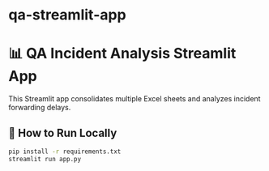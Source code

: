 # qa-streamlit-app

# 📊 QA Incident Analysis Streamlit App

This Streamlit app consolidates multiple Excel sheets and analyzes incident forwarding delays.

## 🚀 How to Run Locally
```bash
pip install -r requirements.txt
streamlit run app.py
